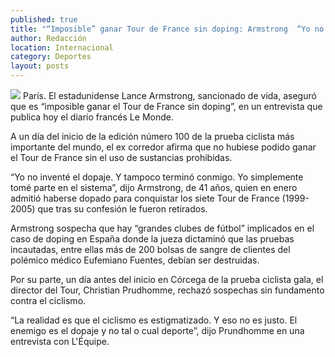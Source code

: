 ```yaml
---
published: true
title: "“Imposible” ganar Tour de France sin doping: Armstrong  “Yo no inventé el dopaje y tampoco termina conmigo. Solo formé p"
author: Redacción
location: Internacional
category: Deportes
layout: posts
---
```


![](http://i.imgur.com/huCBRPYm.jpg)
París. El estadunidense Lance Armstrong, sancionado de vida, aseguró que es “imposible ganar el Tour de France sin doping”, en un entrevista que publica hoy el diario francés Le Monde.

A un día del inicio de la edición número 100 de la prueba ciclista más importante del mundo, el ex corredor afirma que no hubiese podido ganar el Tour de France sin el uso de sustancias prohibidas.

“Yo no inventé el dopaje. Y tampoco terminó conmigo. Yo simplemente tomé parte en el sistema”, dijo Armstrong, de 41 años, quien en enero admitió haberse dopado para conquistar los siete Tour de France (1999-2005) que tras su confesión le fueron retirados.

Armstrong sospecha que hay “grandes clubes de fútbol” implicados en el caso de doping en España donde la jueza dictaminó que las pruebas incautadas, entre ellas más de 200 bolsas de sangre de clientes del polémico médico Eufemiano Fuentes, debían ser destruidas.

Por su parte, un día antes del inicio en Córcega de la prueba ciclista gala, el director del Tour, Christian Prudhomme, rechazó sospechas sin fundamento contra el ciclismo.

“La realidad es que el ciclismo es estigmatizado. Y eso no es justo. El enemigo es el dopaje y no tal o cual deporte”, dijo Prundhomme en una entrevista con L'Équipe.

